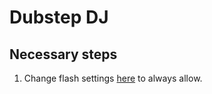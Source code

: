 Dubstep DJ
==========

Necessary steps
---------------

1. Change flash settings [here](http://www.macromedia.com/support/documentation/en/flashplayer/help/settings_manager04.html) to always allow.